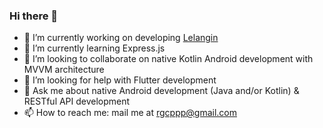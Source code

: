### Hi there 👋

- 🔭 I’m currently working on developing [Lelangin](https://github.com/rgxcp/Lelangin)
- 🌱 I’m currently learning Express.js
- 👯 I’m looking to collaborate on native Kotlin Android development with MVVM architecture
- 🤔 I’m looking for help with Flutter development
- 💬 Ask me about native Android development (Java and/or Kotlin) & RESTful API development
- 📫 How to reach me: mail me at rgcppp@gmail.com
